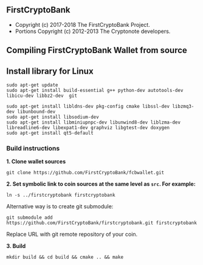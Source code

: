 ## FirstCryptoBank

- Copyright (c) 2017-2018 The FirstCryptoBank Project.
- Portions Copyright (c) 2012-2013 The Cryptonote developers.

## Compiling FirstCryptoBank Wallet from source

## Install library for Linux

	sudo apt-get update
	sudo apt-get install build-essential g++ python-dev autotools-dev libicu-dev libbz2-dev  git

	sudo apt-get install libldns-dev pkg-config cmake libssl-dev libzmq3-dev libunbound-dev 
	sudo apt-get install libsodium-dev 
	sudo apt-get install libminiupnpc-dev libunwind8-dev liblzma-dev libreadline6-dev libexpat1-dev graphviz libgtest-dev doxygen
	sudo apt-get install qt5-default

### Build instructions

**1. Clone wallet sources**

```
git clone https://github.com/FirstCryptoBank/fcbwallet.git
```

**2. Set symbolic link to coin sources at the same level as `src`. For example:**

```
ln -s ../firstcryptobank firstcryptobank
```

Alternative way is to create git submodule:

```
git submodule add https://github.com/FirstCryptoBank/firstcryptobank.git firstcryptobank
```

Replace URL with git remote repository of your coin.

**3. Build**

```
mkdir build && cd build && cmake .. && make
```
